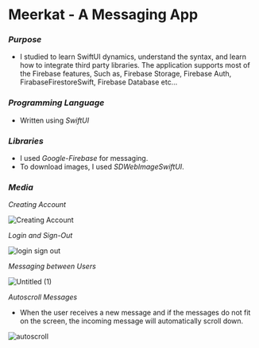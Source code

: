 Meerkat - A Messaging App
=========================
### *Purpose*

* I studied to learn SwiftUI dynamics, understand the syntax, and learn how to integrate third party libraries. The application supports most of the Firebase features, Such as, Firebase Storage, Firebase Auth, FirabaseFirestoreSwift, Firebase Database etc... 


### *Programming Language*


* Written using *SwiftUI*

### *Libraries*

* I used *Google-Firebase* for messaging.
* To download images, I used *SDWebImageSwiftUI*.

### *Media*

*Creating Account*

![Creating Account](https://user-images.githubusercontent.com/96817224/170100865-732784ea-6b00-4ca0-b3cd-deafb551695d.gif)

*Login and Sign-Out*

![login sign out](https://user-images.githubusercontent.com/96817224/170101062-0f686667-f46c-4d61-aa81-dfe580212e7a.gif)

*Messaging between Users*

![Untitled (1)](https://user-images.githubusercontent.com/96817224/170121939-1cf96161-78a6-4db5-baa3-1fd4e519b263.gif)

*Autoscroll Messages*

* When the user receives a new message and if the messages do not fit on the screen, the incoming message will automatically scroll down.

![autoscroll](https://user-images.githubusercontent.com/96817224/170118592-f0a9f85f-9885-4b35-847d-a71a49f850d6.gif)


